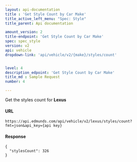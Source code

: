```yaml
---
layout: api-documentation
title : 'Get Style Count by Car Make'
title_active_left_menu: "Spec: Style"
title_parent: Api documentation

amount_version: 2
title-endpoint: 'Get Style Count by Car Make'
spec: spec_style
version: v2
api: vehicle
dropdown-link: 'api/vehicle/v2/{make}/styles/count'


level: 4
description_edpoint: 'Get Style Count by Car Make'
title_md : Sample Request
number: 4

---
```


Get the styles count for **Lexus**

#### URL

	https://api.edmunds.com/api/vehicle/v2/lexus/styles/count?fmt=json&api_key={api key}
	
#### Response
	
	{
	  "stylesCount": 326
    }
